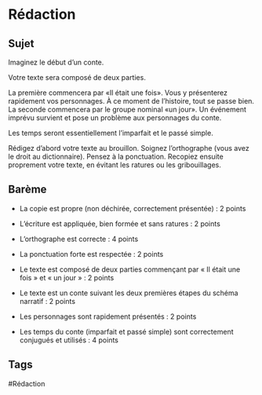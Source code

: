 # Rédaction

## Sujet

Imaginez le début d’un conte.

Votre texte sera composé de deux parties.

La première commencera par «Il était une fois». Vous y présenterez rapidement vos personnages. À ce moment de l’histoire, tout se passe bien.
La seconde commencera par le groupe nominal «un jour». Un événement imprévu survient et pose un problème aux personnages du conte.

Les temps seront essentiellement l’imparfait et le passé simple.

Rédigez d’abord votre texte au brouillon. Soignez l’orthographe (vous avez le droit au dictionnaire). Pensez à la ponctuation. Recopiez ensuite proprement votre texte, en évitant les ratures ou les gribouillages.

## Barème

- La copie est propre (non déchirée, correctement présentée) : 2 points
- L’écriture est appliquée, bien formée et sans ratures : 2 points
- L’orthographe est correcte : 4 points
- La ponctuation forte est respectée : 2 points

- Le texte est composé de deux parties commençant par « Il était une fois » et « un jour » : 2 points
- Le texte est un conte  suivant les deux premières étapes du schéma narratif : 2 points
- Les personnages sont rapidement présentés : 2 points
- Les temps du conte (imparfait et passé simple) sont correctement conjugués et utilisés : 4 points

## Tags

#Rédaction